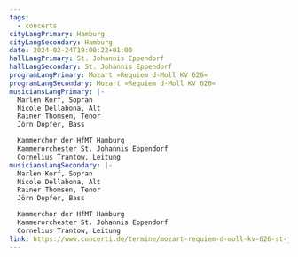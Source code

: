 ```yaml
---
tags:
  - concerts
cityLangPrimary: Hamburg
cityLangSecondary: Hamburg
date: 2024-02-24T19:00:22+01:00
hallLangPrimary: St. Johannis Eppendorf
hallLangSecondary: St. Johannis Eppendorf
programLangPrimary: Mozart »Requiem d-Moll KV 626«
programLangSecondary: Mozart »Requiem d-Moll KV 626«
musiciansLangPrimary: |-
  Marlen Korf, Sopran
  Nicole Dellabona, Alt
  Rainer Thomsen, Tenor
  Jörn Dopfer, Bass

  Kammerchor der HfMT Hamburg
  Kammerorchester St. Johannis Eppendorf
  Cornelius Trantow, Leitung
musiciansLangSecondary: |-
  Marlen Korf, Sopran
  Nicole Dellabona, Alt
  Rainer Thomsen, Tenor
  Jörn Dopfer, Bass

  Kammerchor der HfMT Hamburg
  Kammerorchester St. Johannis Eppendorf
  Cornelius Trantow, Leitung
link: https://www.concerti.de/termine/mozart-requiem-d-moll-kv-626-st-johannis-eppendorf-261876/
---
```

